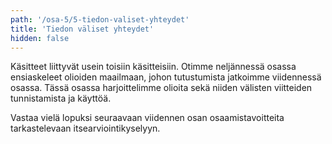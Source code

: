 ```yaml
---
path: '/osa-5/5-tiedon-valiset-yhteydet'
title: 'Tiedon väliset yhteydet'
hidden: false
---
```


Käsitteet liittyvät usein toisiin käsitteisiin. Otimme neljännessä osassa ensiaskeleet olioiden maailmaan, johon tutustumista jatkoimme viidennessä osassa. Tässä osassa harjoittelimme olioita sekä niiden välisten viitteiden tunnistamista ja käyttöä.

Vastaa vielä lopuksi seuraavaan viidennen osan osaamistavoitteita tarkastelevaan itsearviointikyselyyn.

<quiz id="16bb611d-9f60-5fc0-a7a7-55c58346348d"></quiz>
